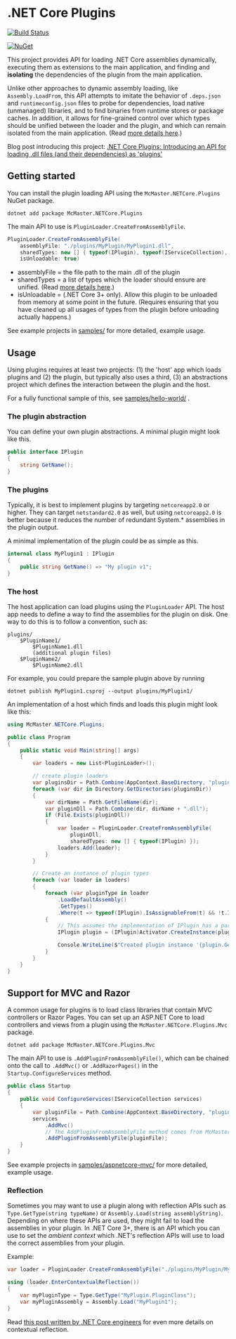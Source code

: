 .NET Core Plugins
=================

[![Build Status](https://dev.azure.com/natemcmaster/github/_apis/build/status/DotNetCorePlugins?branchName=master)](https://dev.azure.com/natemcmaster/github/_build/latest?definitionId=6&branchName=master)

[![NuGet][main-nuget-badge]][main-nuget]

[main-nuget]: https://www.nuget.org/packages/McMaster.NETCore.Plugins/
[main-nuget-badge]: https://img.shields.io/nuget/v/McMaster.NETCore.Plugins.svg?style=flat-square&label=nuget

This project provides API for loading .NET Core assemblies dynamically, executing them as extensions to the main application, and finding and **isolating** the dependencies of the plugin from the main application.

Unlike other approaches to dynamic assembly loading, like `Assembly.LoadFrom`, this API attempts to imitate the behavior of `.deps.json`
and `runtimeconfig.json` files to probe for dependencies, load native (unmanaged) libraries, and to
find binaries from runtime stores or package caches. In addition, it allows for fine-grained control over
which types should be unified between the loader and the plugin, and which can remain isolated from the main
application. (Read [more details here](./docs/what-are-shared-types.md).)

Blog post introducing this project: [.NET Core Plugins: Introducing an API for loading .dll files (and their dependencies) as 'plugins'](https://natemcmaster.com/blog/2018/07/25/netcore-plugins/)

## Getting started

You can install the plugin loading API using the `McMaster.NETCore.Plugins` NuGet package.

```
dotnet add package McMaster.NETCore.Plugins
```

The main API to use is `PluginLoader.CreateFromAssemblyFile`.

```csharp
PluginLoader.CreateFromAssemblyFile(
    assemblyFile: "./plugins/MyPlugin/MyPlugin1.dll",
    sharedTypes: new [] { typeof(IPlugin), typeof(IServiceCollection), typeof(ILogger) },
    isUnloadable: true)
```

* assemblyFile = the file path to the main .dll of the plugin
* sharedTypes = a list of types which the loader should ensure are unified. (Read [more details here](./docs/what-are-shared-types.md).)
* isUnloadable = (.NET Core 3+ only). Allow this plugin to be unloaded from memory at some point in the future. (Requires ensuring that you have cleaned up all usages of types from the plugin before unloading actually happens.)

See example projects in [samples/](./samples/) for more detailed, example usage.

## Usage

Using plugins requires at least two projects: (1) the 'host' app which loads plugins and (2) the plugin,
but typically also uses a third, (3) an abstractions project which defines the interaction between the plugin
and the host.

For a fully functional sample of this, see [samples/hello-world/](./samples/hello-world/) .

### The plugin abstraction

You can define your own plugin abstractions. A minimal plugin might look like this.

```csharp
public interface IPlugin
{
    string GetName();
}
```

### The plugins

Typically, it is best to implement plugins by targeting `netcoreapp2.0` or higher. They can target `netstandard2.0` as well, but using `netcoreapp2.0` is better because it reduces the number of redundant System.\* assemblies in the plugin output.

A minimal implementation of the plugin could be as simple as this.
```csharp
internal class MyPlugin1 : IPlugin
{
    public string GetName() => "My plugin v1";
}
```

### The host

The host application can load plugins using the `PluginLoader` API. The host app needs to define a way to find
the assemblies for the plugin on disk. One way to do this is to follow a convention, such as:

```
plugins/
    $PluginName1/
        $PluginName1.dll
        (additional plugin files)
    $PluginName2/
        $PluginName2.dll
```

For example, you could prepare the sample plugin above by running

```
dotnet publish MyPlugin1.csproj --output plugins/MyPlugin1/
```

An implementation of a host which finds and loads this plugin might look like this:

```csharp
using McMaster.NETCore.Plugins;

public class Program
{
    public static void Main(string[] args)
    {
        var loaders = new List<PluginLoader>();

        // create plugin loaders
        var pluginsDir = Path.Combine(AppContext.BaseDirectory, "plugins");
        foreach (var dir in Directory.GetDirectories(pluginsDir))
        {
            var dirName = Path.GetFileName(dir);
            var pluginDll = Path.Combine(dir, dirName + ".dll");
            if (File.Exists(pluginDll))
            {
                var loader = PluginLoader.CreateFromAssemblyFile(
                    pluginDll,
                    sharedTypes: new [] { typeof(IPlugin) });
                loaders.Add(loader);
            }
        }

        // Create an instance of plugin types
        foreach (var loader in loaders)
        {
            foreach (var pluginType in loader
                .LoadDefaultAssembly()
                .GetTypes()
                .Where(t => typeof(IPlugin).IsAssignableFrom(t) && !t.IsAbstract))
            {
                // This assumes the implementation of IPlugin has a parameterless constructor
                IPlugin plugin = (IPlugin)Activator.CreateInstance(pluginType);

                Console.WriteLine($"Created plugin instance '{plugin.GetName()}'.");
            }
        }
    }
}
```

## Support for MVC and Razor

A common usage for plugins is to load class libraries that contain MVC controllers or Razor Pages. You can
set up an ASP.NET Core to load controllers and views from a plugin using the `McMaster.NETCore.Plugins.Mvc`
package.

```
dotnet add package McMaster.NETCore.Plugins.Mvc
```

The main API to use is `.AddPluginFromAssemblyFile()`, which can be chained onto the call to `.AddMvc()`
or `.AddRazorPages()` in the `Startup.ConfigureServices` method.

```c#
public class Startup
{
    public void ConfigureServices(IServiceCollection services)
    {
        var pluginFile = Path.Combine(AppContext.BaseDirectory, "plugins/MyRazorPlugin/MyRazorPlugin.dll");
        services
            .AddMvc()
            // The AddPluginFromAssemblyFile method comes from McMaster.NETCore.Plugins.Mvc
            .AddPluginFromAssemblyFile(pluginFile);
    }
}
```

See example projects in [samples/aspnetcore-mvc/](./samples/aspnetcore-mvc/) for more detailed, example usage.

### Reflection

Sometimes you may want to use a plugin along with reflection APIs such as `Type.GetType(string typeName)`
or `Assembly.Load(string assemblyString)`. Depending on where these APIs are used, they might fail to
load the assemblies in your plugin. In .NET Core 3+, there is an API which you can use to set the _ambient context_
which .NET's reflection APIs will use to load the correct assemblies from your plugin.

Example:
```c#
var loader = PluginLoader.CreateFromAssemblyFile("./plugins/MyPlugin/MyPlugin1.dll");

using (loader.EnterContextualReflection())
{
    var myPluginType = Type.GetType("MyPlugin.PluginClass");
    var myPluginAssembly = Assembly.Load("MyPlugin1");
}

```

Read [this post written by .NET Core engineers](https://github.com/dotnet/coreclr/blob/v3.0.0/Documentation/design-docs/AssemblyLoadContext.ContextualReflection.md) for even more details on contextual reflection.
